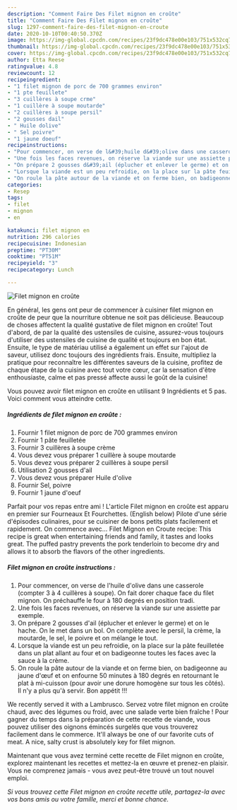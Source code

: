```yaml
---
description: "Comment Faire Des Filet mignon en croûte"
title: "Comment Faire Des Filet mignon en croûte"
slug: 1297-comment-faire-des-filet-mignon-en-croute
date: 2020-10-10T00:40:50.370Z
image: https://img-global.cpcdn.com/recipes/23f9dc478e00e103/751x532cq70/filet-mignon-en-croute-photo-principale-de-la-recette.jpg
thumbnail: https://img-global.cpcdn.com/recipes/23f9dc478e00e103/751x532cq70/filet-mignon-en-croute-photo-principale-de-la-recette.jpg
cover: https://img-global.cpcdn.com/recipes/23f9dc478e00e103/751x532cq70/filet-mignon-en-croute-photo-principale-de-la-recette.jpg
author: Etta Reese
ratingvalue: 4.8
reviewcount: 12
recipeingredient:
- "1 filet mignon de porc de 700 grammes environ"
- "1 pte feuillete"
- "3 cuillères à soupe crme"
- "1 cuillère à soupe moutarde"
- "2 cuillères à soupe persil"
- "2 gousses dail"
- " Huile dolive"
- " Sel poivre"
- "1 jaune doeuf"
recipeinstructions:
- "Pour commencer, on verse de l&#39;huile d&#39;olive dans une casserole (compter 3 à 4 cuillères à soupe). On fait dorer chaque face du filet mignon. On préchauffe le four à 180 degrés en position tradi."
- "Une fois les faces revenues, on réserve la viande sur une assiette par exemple."
- "On prépare 2 gousses d&#39;ail (éplucher et enlever le germe) et on le hache. On le met dans un bol. On complète avec le persil, la crème, la moutarde, le sel, le poivre et on mélange le tout."
- "Lorsque la viande est un peu refroidie, on la place sur la pâte feuilletée dans un plat allant au four et on badigeonne toutes les faces avec la sauce à la crème."
- "On roule la pâte autour de la viande et on ferme bien, on badigeonne au jaune d&#39;œuf et on enfourne 50 minutes à 180 degrés en retournant le plat à mi-cuisson (pour avoir une dorure homogène sur tous les côtés). Il n&#39;y a plus qu&#39;à servir. Bon appétit !!!"
categories:
- Resep
tags:
- filet
- mignon
- en

katakunci: filet mignon en 
nutrition: 296 calories
recipecuisine: Indonesian
preptime: "PT30M"
cooktime: "PT51M"
recipeyield: "3"
recipecategory: Lunch

---
```



![Filet mignon en croûte](https://img-global.cpcdn.com/recipes/23f9dc478e00e103/751x532cq70/filet-mignon-en-croute-photo-principale-de-la-recette.jpg)

En général, les gens ont peur de commencer à cuisiner filet mignon en croûte de peur que la nourriture obtenue ne soit pas délicieuse. Beaucoup de choses affectent la qualité gustative de filet mignon en croûte! Tout d'abord, de par la qualité des ustensiles de cuisine, assurez-vous toujours d'utiliser des ustensiles de cuisine de qualité et toujours en bon état. Ensuite, le type de matériau utilisé a également un effet sur l'ajout de saveur, utilisez donc toujours des ingrédients frais. Ensuite, multipliez la pratique pour reconnaître les différentes saveurs de la cuisine, profitez de chaque étape de la cuisine avec tout votre cœur, car la sensation d'être enthousiaste, calme et pas pressé affecte aussi le goût de la cuisine!

<!--inarticleads1-->

Vous pouvez avoir filet mignon en croûte en utilisant 9 Ingrédients et 5 pas. Voici comment vous atteindre cette.

##### Ingrédients de filet mignon en croûte :

1. Fournir 1 filet mignon de porc de 700 grammes environ
1. Fournir 1 pâte feuilletée
1. Fournir 3 cuillères à soupe crème
1. Vous devez vous préparer 1 cuillère à soupe moutarde
1. Vous devez vous préparer 2 cuillères à soupe persil
1. Utilisation 2 gousses d&#39;ail
1. Vous devez vous préparer  Huile d&#39;olive
1. Fournir  Sel, poivre
1. Fournir 1 jaune d&#39;oeuf


Parfait pour vos repas entre ami ! L&#39;article Filet mignon en croûte est apparu en premier sur Fourneaux Et Fourchettes. (English below) Pilote d&#39;une série d&#39;épisodes culinaires, pour se cuisiner de bons petits plats facilement et rapidement. On commence avec… Filet Mignon en Croute recipe: This recipe is great when entertaining friends and family, it tastes and looks great. The puffed pastry prevents the pork tenderloin to become dry and allows it to absorb the flavors of the other ingredients. 

<!--inarticleads2-->

##### Filet mignon en croûte instructions :

1. Pour commencer, on verse de l&#39;huile d&#39;olive dans une casserole (compter 3 à 4 cuillères à soupe). On fait dorer chaque face du filet mignon. On préchauffe le four à 180 degrés en position tradi.
1. Une fois les faces revenues, on réserve la viande sur une assiette par exemple.
1. On prépare 2 gousses d&#39;ail (éplucher et enlever le germe) et on le hache. On le met dans un bol. On complète avec le persil, la crème, la moutarde, le sel, le poivre et on mélange le tout.
1. Lorsque la viande est un peu refroidie, on la place sur la pâte feuilletée dans un plat allant au four et on badigeonne toutes les faces avec la sauce à la crème.
1. On roule la pâte autour de la viande et on ferme bien, on badigeonne au jaune d&#39;œuf et on enfourne 50 minutes à 180 degrés en retournant le plat à mi-cuisson (pour avoir une dorure homogène sur tous les côtés). Il n&#39;y a plus qu&#39;à servir. Bon appétit !!!


We recently served it with a Lambrusco. Servez votre filet mignon en croûte chaud, avec des légumes ou froid, avec une salade verte bien fraîche ! Pour gagner du temps dans la préparation de cette recette de viande, vous pouvez utiliser des oignons émincés surgelés que vous trouverez facilement dans le commerce. It&#39;ll always be one of our favorite cuts of meat. A nice, salty crust is absolutely key for filet mignon. 

<!--inarticleads1-->

<p>
Maintenant que vous avez terminé cette recette de Filet mignon en croûte, explorez maintenant les recettes et mettez-la en œuvre et prenez-en plaisir. Vous ne comprenez jamais - vous avez peut-être trouvé un tout nouvel emploi.
</p>

<p>
<i>Si vous trouvez cette Filet mignon en croûte recette utile, partagez-la avec vos bons amis ou votre famille, merci et bonne chance.</i>
</p>
